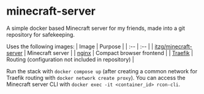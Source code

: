 # minecraft-server

A simple docker based Minecraft server for my friends, made into a git repository for safekeeping.

Uses the following images:
| Image | Purpose |
| :-- | :-- |
| [itzg/minecraft-server](https://hub.docker.com/r/itzg/minecraft-server) | Minecraft server |
| [nginx](https://hub.docker.com/_/nginx) | Compact browser frontend |
| [Traefik](https://hub.docker.com/_/traefik) | Routing (configuration not included in repository) |

Run the stack with `docker compose up` (after creating a common network for Traefik routing with `docker network create proxy`). You can access the Minecraft server CLI with `docker exec -it <container_id> rcon-cli`.

